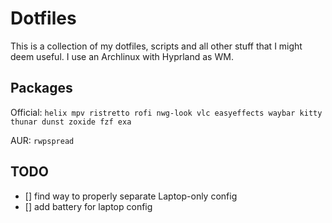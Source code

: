 # Dotfiles
This is a collection of my dotfiles, scripts and all other stuff that I might deem useful. I use an Archlinux with Hyprland as WM.

## Packages
Official:
`helix mpv ristretto rofi nwg-look vlc easyeffects waybar kitty thunar dunst zoxide fzf exa`

AUR:
`rwpspread`

## TODO
- [] find way to properly separate Laptop-only config
- [] add battery for laptop config
